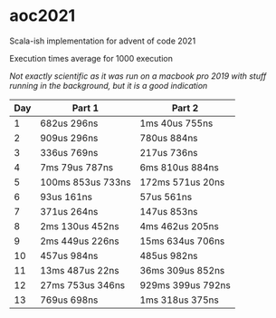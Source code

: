 # aoc2021

Scala-ish implementation for advent of code 2021

Execution times average for 1000 execution

_Not exactly scientific as it was run on a macbook pro 2019 with stuff running in the background,
but it is a good indication_

| Day | Part 1            | Part 2            |
|-----|-------------------|-------------------|
| 1   | 682us 296ns       | 1ms 40us 755ns    |
| 2   | 909us 296ns       | 780us 884ns       |
| 3   | 336us 769ns       | 217us 736ns       |
| 4   | 7ms 79us 787ns    | 6ms 810us 884ns   |
| 5   | 100ms 853us 733ns | 172ms 571us 20ns  |
| 6   | 93us 161ns        | 57us 561ns        |
| 7   | 371us 264ns       | 147us 853ns       |
| 8   | 2ms 130us 452ns   | 4ms 462us 205ns   |
| 9   | 2ms 449us 226ns   | 15ms 634us 706ns  |
| 10  | 457us 984ns       | 485us 982ns       |
| 11  | 13ms 487us 22ns   | 36ms 309us 852ns  |
| 12  | 27ms 753us 346ns  | 929ms 399us 792ns |
| 13  | 769us 698ns       | 1ms 318us 375ns   |
